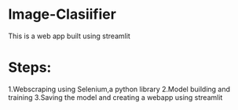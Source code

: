 # Image-Clasiifier
This is a web app built using streamlit
# Steps:
1.Webscraping using Selenium,a python library
2.Model building and training
3.Saving the model and creating a webapp using streamlit
